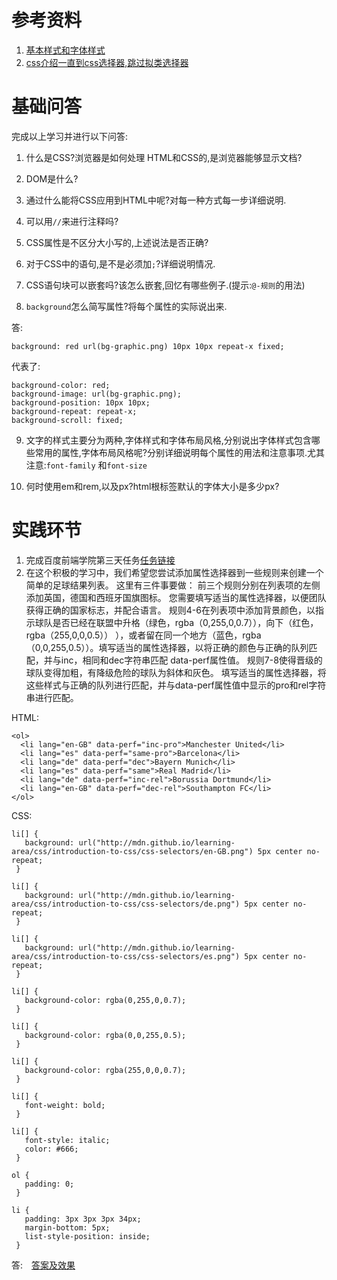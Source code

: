 # 参考资料

1. [基本样式和字体样式](https://developer.mozilla.org/zh-CN/docs/Learn/CSS/%E4%B8%BA%E6%96%87%E6%9C%AC%E6%B7%BB%E5%8A%A0%E6%A0%B7%E5%BC%8F/Fundamentals)
3. [css介绍一直到css选择器,跳过拟类选择器](https://developer.mozilla.org/zh-CN/docs/Learn/CSS/Introduction_to_CSS)

# 基础问答

完成以上学习并进行以下问答:


1. 什么是CSS?浏览器是如何处理
HTML和CSS的,是浏览器能够显示文档?

2. DOM是什么?
3. 通过什么能将CSS应用到HTML中呢?对每一种方式每一步详细说明.
4. 可以用`//`来进行注释吗?
5. CSS属性是不区分大小写的,上述说法是否正确?
6. 对于CSS中的语句,是不是必须加`;`?详细说明情况.
7. CSS语句块可以嵌套吗?该怎么嵌套,回忆有哪些例子.(提示:`@-规则`的用法)
8. `background`怎么简写属性?将每个属性的实际说出来.

答: 
```
background: red url(bg-graphic.png) 10px 10px repeat-x fixed;
```
代表了:
```
background-color: red;
background-image: url(bg-graphic.png);
background-position: 10px 10px;
background-repeat: repeat-x;
background-scroll: fixed;
```

9. 文字的样式主要分为两种,字体样式和字体布局风格,分别说出字体样式包含哪些常用的属性,字体布局风格呢?分别详细说明每个属性的用法和注意事项.尤其注意:`font-family` 和`font-size`

10. 何时使用em和rem,以及px?html根标签默认的字体大小是多少px?

# 实践环节
1. 完成百度前端学院第三天任务[任务链接](http://ife.baidu.com/course/detail/id/37)
2. 在这个积极的学习中，我们希望您尝试添加属性选择器到一些规则来创建一个简单的足球结果列表。 这里有三件事要做：
前三个规则分别在列表项的左侧添加英国，德国和西班牙国旗图标。 您需要填写适当的属性选择器，以便团队获得正确的国家标志，并配合语言。
规则4-6在列表项中添加背景颜色，以指示球队是否已经在联盟中升格（绿色，rgba（0,255,0,0.7）），向下（红色，rgba（255,0,0,0.5）） ），或者留在同一个地方（蓝色，rgba（0,0,255,0.5））。填写适当的属性选择器，以将正确的颜色与正确的队列匹配，并与inc，相同和dec字符串匹配 data-perf属性值。
规则7-8使得晋级的球队变得加粗，有降级危险的球队为斜体和灰色。 填写适当的属性选择器，将这些样式与正确的队列进行匹配，并与data-perf属性值中显示的pro和rel字符串进行匹配。

HTML:
```
<ol>
  <li lang="en-GB" data-perf="inc-pro">Manchester United</li>
  <li lang="es" data-perf="same-pro">Barcelona</li>
  <li lang="de" data-perf="dec">Bayern Munich</li>
  <li lang="es" data-perf="same">Real Madrid</li>
  <li lang="de" data-perf="inc-rel">Borussia Dortmund</li>
  <li lang="en-GB" data-perf="dec-rel">Southampton FC</li>
</ol>
```


CSS:
```
li[] {
   background: url("http://mdn.github.io/learning-area/css/introduction-to-css/css-selectors/en-GB.png") 5px center no-repeat;
 }

li[] {
   background: url("http://mdn.github.io/learning-area/css/introduction-to-css/css-selectors/de.png") 5px center no-repeat;
 }

li[] {
   background: url("http://mdn.github.io/learning-area/css/introduction-to-css/css-selectors/es.png") 5px center no-repeat;
 }

li[] {
   background-color: rgba(0,255,0,0.7);
 }

li[] {
   background-color: rgba(0,0,255,0.5);
 }

li[] {
   background-color: rgba(255,0,0,0.7);
 }

li[] {
   font-weight: bold;
 }

li[] {
   font-style: italic;
   color: #666;
 }

ol {
   padding: 0;
 }

li {
   padding: 3px 3px 3px 34px;
   margin-bottom: 5px;
   list-style-position: inside;
 }
```

答:　[答案及效果](https://codepen.io/try1best/pen/wjzWjQ)

